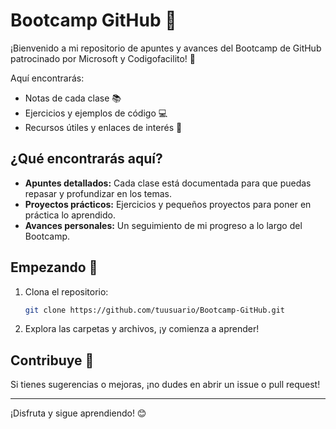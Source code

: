# Bootcamp GitHub 🚀

¡Bienvenido a mi repositorio de apuntes y avances del Bootcamp de GitHub patrocinado por Microsoft y Codigofacilito! 🎉

Aquí encontrarás:
- Notas de cada clase 📚
- Ejercicios y ejemplos de código 💻
- Recursos útiles y enlaces de interés 🔗

## ¿Qué encontrarás aquí?

- **Apuntes detallados:** Cada clase está documentada para que puedas repasar y profundizar en los temas.
- **Proyectos prácticos:** Ejercicios y pequeños proyectos para poner en práctica lo aprendido.
- **Avances personales:** Un seguimiento de mi progreso a lo largo del Bootcamp.

## Empezando 🚀

1. Clona el repositorio:
   ```sh
   git clone https://github.com/tuusuario/Bootcamp-GitHub.git
   ```
2. Explora las carpetas y archivos, ¡y comienza a aprender!

## Contribuye 🙌

Si tienes sugerencias o mejoras, ¡no dudes en abrir un issue o pull request!

---

¡Disfruta y sigue aprendiendo! 😊
